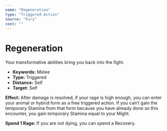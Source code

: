 ```yaml
---
name: "Regeneration"
type: "Triggered Action"
source: "Fury"
cost: ""
---
```


# Regeneration

Your transformative abilities bring you back into the fight.

- **Keywords:** Melee
- **Type:** Triggered
- **Distance:** Self
- **Target:** Self

**Effect:** After damage is resolved, if your rage is high enough, you can enter your animal or hybrid form as a free triggered action. If you can’t gain the temporary Stamina from that form because you have already done so this encounter, you gain temporary Stamina equal to your Might.

**Spend 1 Rage:** If you are not dying, you can spend a Recovery.
